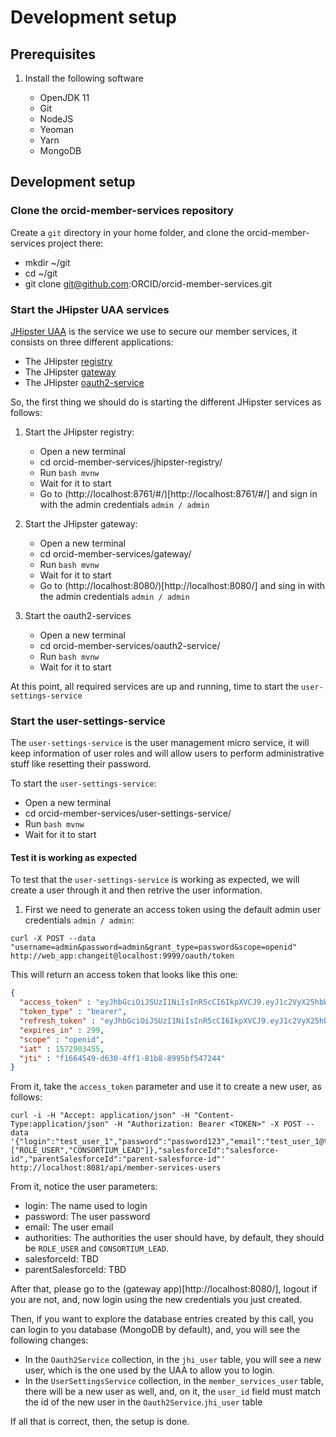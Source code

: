 # Development setup

## Prerequisites

1. Install the following software

    - OpenJDK 11
    - Git
    - NodeJS
    - Yeoman
    - Yarn
    - MongoDB

## Development setup

### Clone the orcid-member-services repository

Create a `git` directory in your home folder, and clone the orcid-member-services project there:

- mkdir ~/git
- cd ~/git
- git clone git@github.com:ORCID/orcid-member-services.git

### Start the JHipster UAA services

[JHipster UAA](https://www.jhipster.tech/using-uaa/) is the service we use to secure our member services, it consists on     three different applications:

- The JHipster [registry](https://github.com/jhipster/jhipster-registry)
- The JHipster [gateway](https://www.jhipster.tech/api-gateway/)
- The JHipster [oauth2-service](https://www.jhipster.tech/using-uaa)
    
So, the first thing we should do is starting the different JHipster services as follows:   

1. Start the JHipster registry:

    - Open a new terminal 
    - cd orcid-member-services/jhipster-registry/
    - Run `bash mvnw`
    - Wait for it to start
    - Go to (http://localhost:8761/#/)[http://localhost:8761/#/] and sign in with the admin credentials `admin / admin`

2. Start the JHipster gateway:

    - Open a new terminal 
    - cd orcid-member-services/gateway/    
    - Run `bash mvnw`
    - Wait for it to start
    - Go to (http://localhost:8080/)[http://localhost:8080/] and sing in with the admin credentials `admin / admin`

3. Start the oauth2-services

    - Open a new terminal 
    - cd orcid-member-services/oauth2-service/  
    - Run `bash mvnw`
    - Wait for it to start

At this point, all required services are up and running, time to start the `user-settings-service`

### Start the user-settings-service

The `user-settings-service` is the user management micro service, it will keep information of user roles and will allow users to perform administrative stuff like resetting their password.

To start the `user-settings-service`:

- Open a new terminal 
- cd orcid-member-services/user-settings-service/
- Run `bash mvnw`
- Wait for it to start

#### Test it is working as expected

To test that the `user-settings-service` is working as expected, we will create a user through it and then retrive the user information.

1. First we need to generate an access token using the default admin user credentials `admin / admin`:

````
curl -X POST --data "username=admin&password=admin&grant_type=password&scope=openid" http://web_app:changeit@localhost:9999/oauth/token
````

This will return an access token that looks like this one: 
    
```json
{
  "access_token" : "eyJhbGciOiJSUzI1NiIsInR5cCI6IkpXVCJ9.eyJ1c2VyX25hbWUiOiJhZG1pbiIsInNjb3BlIjpbIm9wZW5pZCJdLCJleHAiOjE1NzI5MDM3NTUsImlhdCI6MTU3MjkwMzQ1NSwiYXV0aG9yaXRpZXMiOlsiUk9MRV9BRE1JTiIsIlJPTEVfVVNFUiJdLCJqdGkiOiJmMTY2NDU0OS1kNjMwLTRmZjEtODFiOC04OTk1YmY1NDcyNDQiLCJjbGllbnRfaWQiOiJ3ZWJfYXBwIn0.RIWhnROHVn5xAy3ChrqpclEtsX8E_rAA_r02LVtfMA-k9PS0N_kL5Sn466HBbAKwQQDFQYMDnI6uhU0eb1lEy9E20fCDPW5m8hJ-anKc7hWKCOxoPzj4-gtM4BCriKANHlRJy4168xUaA99NnZn2R3XBSOLMpnxNt7RrrwmDs-8qjN0qvcZGHCjqa7o1g5kRWskMPt6bq8WwxhPtdJh59b7MSsXyn-gfHqPLzcmi8ImlZWjRdMMaxEr_k19gpDWjF1h2aghtuCyqyVl8tN9NXQtBNSAOUSF9Zwxhrg9msbzZq9hsQLTYuUWcyxdJ3Pb_PZcxeosMCo5XzJcxQ8V9Jg",
  "token_type" : "bearer",
  "refresh_token" : "eyJhbGciOiJSUzI1NiIsInR5cCI6IkpXVCJ9.eyJ1c2VyX25hbWUiOiJhZG1pbiIsInNjb3BlIjpbIm9wZW5pZCJdLCJhdGkiOiJmMTY2NDU0OS1kNjMwLTRmZjEtODFiOC04OTk1YmY1NDcyNDQiLCJleHAiOjE1NzM1MDgyNTUsImlhdCI6MTU3MjkwMzQ1NSwiYXV0aG9yaXRpZXMiOlsiUk9MRV9BRE1JTiIsIlJPTEVfVVNFUiJdLCJqdGkiOiJhOTNjZTI2ZC03NmYwLTRkMTYtYjU1Mi1lZDhlNTMyMDdhNmYiLCJjbGllbnRfaWQiOiJ3ZWJfYXBwIn0.M8ts92_VHtukPbYMDxCk1xVP2_pCgnKPI6WmZPuHUBBZv1XyfC5PqXowDjQlUwF1r3SOVYcuCKXrwm8kAzhVnRW0BnHK-BvyUDMzZ9B19J0jfbvk_X2VGwB_k1JNbVnOrN-r1wdMnmqD0lF74J6Ef04_iMdpgotbiPKyLrUtUXIivDPjJYIBIDLGeNGeg3ka7uVt9YHdcFa-wBBxR9r2DeIIgsZX3NDuGiT2xfqWBQhfceR4zyb3DCOhYYUokGh719HkBWlp-pv3sxFL2sTZbjGaSIpebPW-HMwbQoko1e1y1nCJQ0ci3cZmhZ-QUYFm7BwvHoIZsgiG-4whTH7lIA",
  "expires_in" : 299,
  "scope" : "openid",
  "iat" : 1572903455,
  "jti" : "f1664549-d630-4ff1-81b8-8995bf547244"
}
```

From it, take the `access_token` parameter and use it to create a new user, as follows:

```
curl -i -H "Accept: application/json" -H "Content-Type:application/json" -H "Authorization: Bearer <TOKEN>" -X POST --data '{"login":"test_user_1","password":"password123","email":"test_user_1@test.com","authorities":["ROLE_USER","CONSORTIUM_LEAD"]},"salesforceId":"salesforce-id","parentSalesforceId":"parent-salesforce-id"'  http://localhost:8081/api/member-services-users
```

From it, notice the user parameters: 

- login: The name used to login
- password: The user password
- email: The user email
- authorities: The authorities the user should have, by default, they should be `ROLE_USER` and `CONSORTIUM_LEAD`.
- salesforceId: TBD
- parentSalesforceId: TBD

After that, please go to the (gateway app)[http://localhost:8080/], logout if you are not, and, now login using the new credentials you just created.

Then, if you want to explore the database entries created by this call, you can login to you database (MongoDB by default), and, you will see the following changes: 

- In the `Oauth2Service` collection, in the `jhi_user` table, you will see a new user, which is the one used by the UAA to allow you to login.
- In the `UserSettingsService` collection, in the `member_services_user` table, there will be a new user as well, and, on it, the `user_id` field must match the id of the new user in the `Oauth2Service`.`jhi_user` table

If all that is correct, then, the setup is done.
